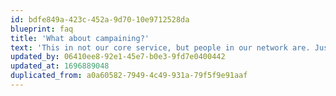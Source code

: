 ```yaml
---
id: bdfe849a-423c-452a-9d70-10e9712528da
blueprint: faq
title: 'What about campaining?'
text: 'This in not our core service, but people in our network are. Just drop us a message and let uns know how we can assist you.'
updated_by: 06410ee8-92e1-45e7-b0e3-9fd7e0400442
updated_at: 1696889048
duplicated_from: a0a60582-7949-4c49-931a-79f5f9e91aaf
---
```

